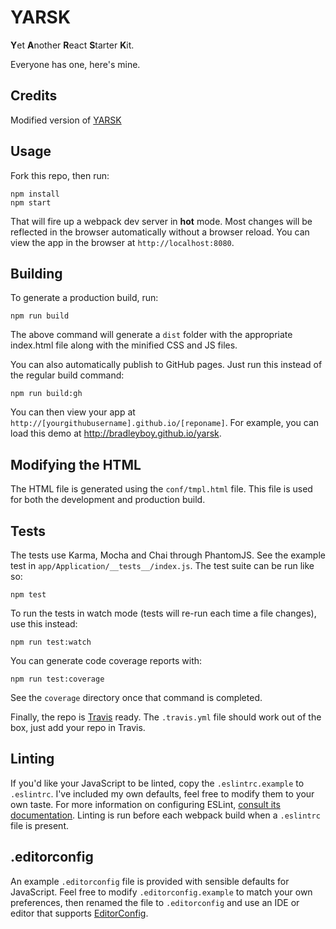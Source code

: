 # YARSK

**Y**et **A**nother **R**eact **S**tarter **K**it.

Everyone has one, here's mine.

## Credits

Modified version of [YARSK](https://github.com/bradleyboy/yarsk)

## Usage

Fork this repo, then run:

```
npm install
npm start
```

That will fire up a webpack dev server in **hot** mode. Most changes will be reflected in the browser automatically without a browser reload. You can view the app in the browser at `http://localhost:8080`.

## Building

To generate a production build, run:

```
npm run build
```

The above command will generate a `dist` folder with the appropriate index.html file along with the minified CSS and JS files.

You can also automatically publish to GitHub pages. Just run this instead of the regular build command:

```
npm run build:gh
```

You can then view your app at `http://[yourgithubusername].github.io/[reponame]`. For example, you can load this demo at http://bradleyboy.github.io/yarsk.

## Modifying the HTML

The HTML file is generated using the `conf/tmpl.html` file. This file is used for both the development and production build.

## Tests

The tests use Karma, Mocha and Chai through PhantomJS. See the example test in `app/Application/__tests__/index.js`. The test suite can be run like so:

```
npm test
```

To run the tests in watch mode (tests will re-run each time a file changes), use this instead:

```
npm run test:watch
```

You can generate code coverage reports with:

```
npm run test:coverage
```

See the `coverage` directory once that command is completed.

Finally, the repo is [Travis](https://travis-ci.org) ready. The `.travis.yml` file should work out of the box, just add your repo in Travis.

## Linting

If you'd like your JavaScript to be linted, copy the `.eslintrc.example` to `.eslintrc`. I've included my own defaults, feel free to modify them to your own taste. For more information on configuring ESLint, [consult its documentation](http://eslint.org/docs/rules/). Linting is run before each webpack build when a `.eslintrc` file is present.

## .editorconfig

An example `.editorconfig` file is provided with sensible defaults for JavaScript. Feel free to modify `.editorconfig.example` to match your own preferences, then renamed the file to `.editorconfig` and use an IDE or editor that supports [EditorConfig](http://editorconfig.org/).
